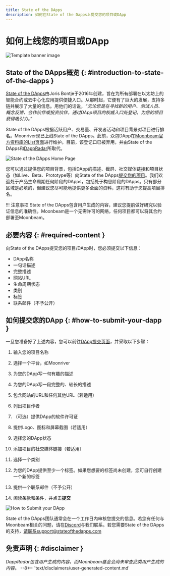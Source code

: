 ```yaml
---
title: State of the DApps
description: 如何在State of the Dapps上提交您的项目或DApp
---
```


# 如何上线您的项目或DApp

![Template banner image](/images/learn/dapps-list/state-of-the-dapps/state-of-the-dapps-banner.png)

## State of the DApps概览 {: #introduction-to-state-of-the-dapps } 

[State of the DApps](https://www.stateofthedapps.com/)由Joris Bontje于2016年创建，旨在为所有部署在以太坊上的智能合约或去中心化应用提供便捷入口。从那时起，它便有了巨大的发展，支持多链并展示了大量的信息。用他们的话说，*“无论您是在寻找新的用户、测试人员、概念反馈、合作伙伴或投资伙伴，通过DApp项目的权威入口处登记，为您的项目获得吸引力。”*

State of the DApps根据活跃用户、交易量、开发者活动和项目背景对项目进行排名。Moonriver现已上线State of the DApps。此前，众包DApp在[Moonbeam官方资料库的List页面](/learn/dapps-list/)进行维护。目前，该登记口已被弃用，并由State of the DApps和[DappRadar](/learn/dapps-list/dapp-radar/)所取代。

![State of the DApps Home Page](/images/learn/dapps-list/state-of-the-dapps/state-of-the-dapps-1.png)

您可以通过提供您的项目背景，包括DApp的描述、截屏、社交媒体链接和项目状态（如Live、Beta、Prototype等）向State of the DApps[提交您的项目](https://www.stateofthedapps.com/dapps/submit/new)。我们欢迎处于产品生命周期任何阶段的DApps，包括处于构思阶段的DApps。只有部分区域是必填的，但建议您尽可能地提供更多全面的资料，这将有助于您提高项目排名。

!!! 注意事项
    State of the DApps包含用户生成的内容，建议您提前做好研究以验证信息的准确性。Moonbeam是一个无需许可的网络，任何项目都可以将其合约部署至Moonbeam。

## 必要内容 {: #required-content }

向State of the DApps提交您的项目/DApp时，您必须提交以下信息：

 - DApp名称
 - 一句话描述
 - 完整描述
 - 网站URL
 - 生命周期状态
 - 类别
 - 标签
 - 联系邮件（不予公开）

## 如何提交您的DApp {: #how-to-submit-your-dapp }

一旦您准备好了上述内容，您可以前往[DApp提交页面](https://www.stateofthedapps.com/dapps/submit/new)，并采取以下步骤：

 1. 输入您的项目名称

 2. 选择一个平台，如Moonriver

 3. 为您的DApp写一句有趣的描述

 4. 为您的DApp写一段完整的、较长的描述

 5. 包含网站的URL和任何其他URL（若适用）

 6. 列出项目作者

 7. （可选）提供DApp的软件许可证

 8. 提供Logo、图标和屏幕截图（若适用）

 9. 选择您的DApp状态

 10. 添加项目的社交媒体链接（若适用）

 11. 选择一个类别

 12. 为您的DApp提供至少一个标签。如果您想要的标签尚未创建，您可自行创建一个新的标签

 13. 提供一个联系邮件（不予公开）

  14. 阅读条款和条件，并点击**提交**

![How to Submit your DApp](/images/learn/dapps-list/state-of-the-dapps/state-of-the-dapps-2.png)

State of the DApps团队通常会在一个工作日内审核您提交的信息。若您有任何与Moonbeam相关的问题，请在[Discord](https://discord.gg/moonbeam)与我们联系。若您需要State of the DApps的支持，请联系support@stateofthedapps.com

## 免责声明 {: #disclaimer }

*DappRadar包含用户生成的内容，而Moonbeam基金会尚未审查此类用户生成的内容。*
--8<-- 'text/disclaimers/user-generated-content.md'